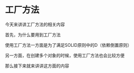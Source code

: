 # 工厂方法
今天来讲讲工厂方法的相关内容

首先，为什么要用到工厂方法

使用工厂方法一方面是为了满足SOLID原则中的D（依赖倒置原则）

另一方面，在创建多个对象的时候，使用工厂方法也会比较方便

那么接下来就来讲讲这方面的内容